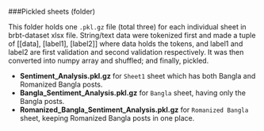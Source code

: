 ###Pickled sheets (folder)

This folder holds one `.pkl.gz` file (total three) for each individual sheet in brbt-dataset xlsx file. String/text data were tokenized first and made a tuple of [[data], [label1], [label2]] where data holds the tokens, and label1 and label2 are first validation and second validation respectively. It was then converted into numpy array and shuffled; and finally, pickled.

- **Sentiment_Analysis.pkl.gz** for `Sheet1` sheet which has both Bangla and Romanized Bangla posts.
- **Bangla_Sentiment_Analysis.pkl.gz** for `Bangla` sheet, having only the Bangla posts.
- **Romanized_Bangla_Sentiment_Analysis.pkl.gz** for `Romanized Bangla` sheet, keeping Romanized Bangla posts in one place.
